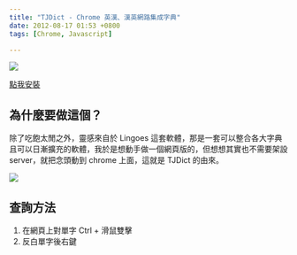 ```yaml
---
title: "TJDict - Chrome 英漢、漢英網路集成字典"
date: 2012-08-17 01:53 +0800
tags: [Chrome, Javascript]

---
```


![](/images/tjdict3.png)

[點我安裝](http://chrome.google.com/webstore/detail/caafmojgjlbflohillejdmnghkpcjjpp)

## 為什麼要做這個？

除了吃飽太閒之外，靈感來自於 Lingoes 這套軟體，那是一套可以整合各大字典且可以日漸擴充的軟體，我於是想動手做一個網頁版的，但想想其實也不需要架設 server，就把念頭動到 chrome 上面，這就是 TJDict 的由來。

![](/images/tjdict2.gif)

## 查詢方法

1. 在網頁上對單字 Ctrl + 滑鼠雙擊
2. 反白單字後右鍵